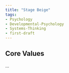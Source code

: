 ```yaml
---
title: "Stage Beige"
tags:
- Psychology
- Developmental-Psychology
- Systems-Thinking
- first-draft
---
```


## Core Values

...

